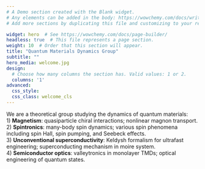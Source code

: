 ```yaml
---
# A Demo section created with the Blank widget.
# Any elements can be added in the body: https://wowchemy.com/docs/writing-markdown-latex/
# Add more sections by duplicating this file and customizing to your requirements.

widget: hero  # See https://wowchemy.com/docs/page-builder/
headless: true  # This file represents a page section.
weight: 10  # Order that this section will appear.
title: "Quantum Materials Dynamics Group"
subtitle: ""
hero_media: welcome.jpg
design:
  # Choose how many columns the section has. Valid values: 1 or 2.
  columns: '1'
advanced:
  css_style:
  css_class: welcome_cls
---
```


We are a theoretical group studying the dynamics of quantum materials: <br />1) **Magnetism**: quasiparticle chiral interactions; nonlinear magnon transport. <br />2) **Spintronics**: many-body spin dynamics; various spin phenomena including spin Hall, spin pumping, and Seebeck effects. <br />3) **Unconventional superconductivity**: Keldysh formalism for ultrafast engineering; superconducting mechanism in moire system. <br />4) **Semiconductor optics**: valleytronics in monolayer TMDs; optical engineering of quantum states.
